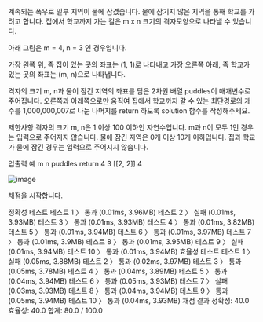계속되는 폭우로 일부 지역이 물에 잠겼습니다. 물에 잠기지 않은 지역을 통해 학교를 가려고 합니다. 집에서 학교까지 가는 길은 m x n 크기의 격자모양으로 나타낼 수 있습니다.

아래 그림은 m = 4, n = 3 인 경우입니다.


가장 왼쪽 위, 즉 집이 있는 곳의 좌표는 (1, 1)로 나타내고 가장 오른쪽 아래, 즉 학교가 있는 곳의 좌표는 (m, n)으로 나타냅니다.

격자의 크기 m, n과 물이 잠긴 지역의 좌표를 담은 2차원 배열 puddles이 매개변수로 주어집니다. 오른쪽과 아래쪽으로만 움직여 집에서 학교까지 갈 수 있는 최단경로의 개수를 1,000,000,007로 나눈 나머지를 return 하도록 solution 함수를 작성해주세요.

제한사항
격자의 크기 m, n은 1 이상 100 이하인 자연수입니다.
m과 n이 모두 1인 경우는 입력으로 주어지지 않습니다.
물에 잠긴 지역은 0개 이상 10개 이하입니다.
집과 학교가 물에 잠긴 경우는 입력으로 주어지지 않습니다.

입출력 예
m	n	puddles	return
4	3	[[2, 2]]	4

![image](https://user-images.githubusercontent.com/83406220/123379559-48b69480-d5c9-11eb-9fb4-fb73cafa2cbd.png)

채점을 시작합니다.

정확성  테스트
테스트 1 〉	통과 (0.01ms, 3.96MB)
테스트 2 〉	실패 (0.01ms, 3.93MB)
테스트 3 〉	통과 (0.01ms, 3.93MB)
테스트 4 〉	통과 (0.01ms, 3.82MB)
테스트 5 〉	통과 (0.01ms, 3.94MB)
테스트 6 〉	통과 (0.01ms, 3.97MB)
테스트 7 〉	통과 (0.01ms, 3.9MB)
테스트 8 〉	통과 (0.01ms, 3.95MB)
테스트 9 〉	실패 (0.01ms, 3.94MB)
테스트 10 〉	통과 (0.01ms, 3.94MB)
효율성  테스트
테스트 1 〉	실패 (0.05ms, 3.88MB)
테스트 2 〉	통과 (0.02ms, 3.97MB)
테스트 3 〉	통과 (0.05ms, 3.78MB)
테스트 4 〉	통과 (0.04ms, 3.89MB)
테스트 5 〉	통과 (0.04ms, 3.94MB)
테스트 6 〉	통과 (0.05ms, 3.93MB)
테스트 7 〉	실패 (0.03ms, 3.93MB)
테스트 8 〉	통과 (0.04ms, 3.94MB)
테스트 9 〉	통과 (0.05ms, 3.94MB)
테스트 10 〉	통과 (0.04ms, 3.93MB)
채점 결과
정확성: 40.0
효율성: 40.0
합계: 80.0 / 100.0

